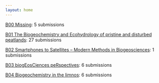 ```yaml
---
layout: home
---
```

[B00 Missing](B00_Missing/): 5 submissions

[B01 The Biogeochemistry and Ecohydrology of pristine and disturbed peatlands](B01_The_Biogeochemistry_and_Ecohydrology_of_pristine_and_disturbed_peatlands/): 27 submissions

[B02 Smartphones to Satellites – Modern Methods in Biogeosciences](B02_Smartphones_to_Satellites_–_Modern_Methods_in_Biogeosciences/): 1 submissions

[B03 biogEosCiences peRspectives](B03_biogEosCiences_peRspectives/): 6 submissions

[B04 Biogeochemistry in the limnos](B04_Biogeochemistry_in_the_limnos/): 6 submissions

